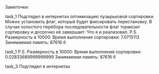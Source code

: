 Заметочки:

task_1 Подглядел в интернетах оптимизацию пузырьковой сортировки. Можно установить флаг,
который будет фиксировать перестановку. В случае холостого перебора последовательности
флаг тормозит сортировку и досрочно её завершает. Что я и реализовал.
P.S. Размерность в 10000: 
Время выполнения сортировки: 7.0715113
Занимаемая память: 87616 б

task_1
P.S. Размерность в 10000: 
Время выполнения сортировки: 0.02833689999999999
Занимаемая память: 87616 б


task_3 Подглядел в интернетах